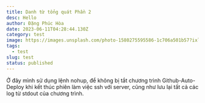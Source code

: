 ```yaml
---
title: Danh từ tổng quát Phần 2
desc: Hello
author: Đặng Phúc Hòa
date: 2023-06-11T04:28:44.130Z
category: test
image: https://images.unsplash.com/photo-1580275595586-1c706a501b57?ixlib=rb-4.0.3&ixid=M3wxMjA3fDB8MHxwaG90by1wYWdlfHx8fGVufDB8fHx8fA%3D%3D&auto=format&fit=crop&w=1332&q=80
tags:
  - test
slug: test
status: published
---
```

Ở đây mình sử dụng lệnh nohup, để không bị tắt chương trình Github-Auto-Deploy khi kết thúc phiên làm việc ssh với server, cũng như lưu lại tất cả các log từ stdout của chương trình.